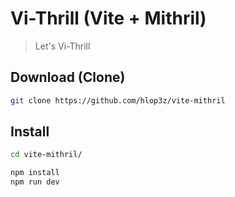 # Vi-Thrill (Vite + Mithril)

> Let's Vi-Thrill

## Download (Clone)

```sh
git clone https://github.com/hlop3z/vite-mithril
```

## Install

```sh
cd vite-mithril/

npm install
npm run dev
```
